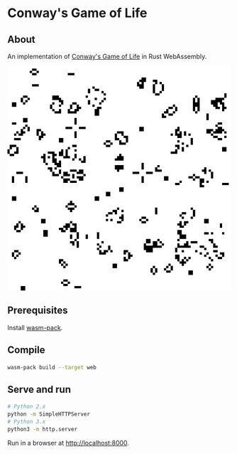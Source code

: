 # Conway's Game of Life

## About

An implementation of [Conway's Game of Life](https://en.wikipedia.org/wiki/Conway%27s_Game_of_Life) in Rust WebAssembly.

![Image from Conway's Game of Life](./images/output.png)

## Prerequisites

Install [wasm-pack](https://github.com/rustwasm/wasm-pack).

## Compile

```bash
wasm-pack build --target web
```

## Serve and run

```bash
# Python 2.x
python -m SimpleHTTPServer
# Python 3.x
python3 -m http.server
```

Run in a browser at [http://localhost:8000](http://localhost:8000).
